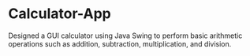 # Calculator-App
Designed a GUI calculator using Java Swing to perform basic arithmetic operations such as addition, subtraction, multiplication, and division.
